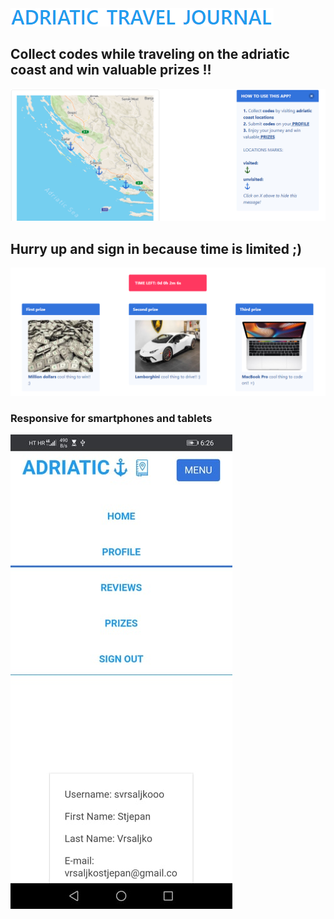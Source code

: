 <img alt="title" src="./readmeImages/adriatic-travel-journal1.PNG">

## Collect codes while traveling on the adriatic coast and win valuable prizes !!

<img alt="main-menu" src="./readmeImages/adriatic-travel-journal2.PNG">

## Hurry up and sign in because time is limited ;)

<img alt="prizes-and-timer" src="./readmeImages/adriatic-travel-journal3.PNG">

### Responsive for smartphones and tablets

<img alt="prizes-and-timer" src="./readmeImages/adriatic-travel-journal4.jpg">
